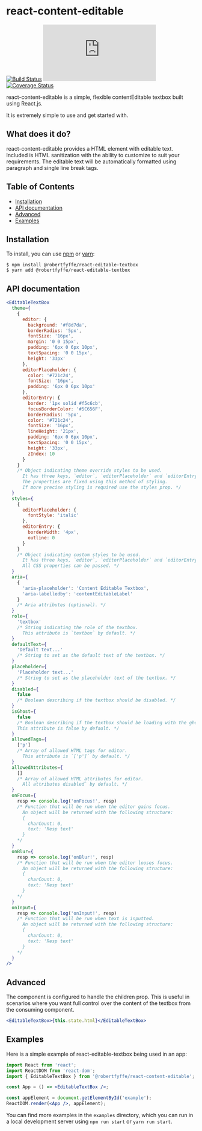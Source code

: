 # react-content-editable

[![Build Status](https://travis-ci.com/robertfyffe/react-editable-textbox.svg?branch=develop)](https://travis-ci.com/robertfyffe/react-editable-textbox)
![gzip size](http://img.badgesize.io/https://unpkg.com/@robertfyffe/react-editable-textbox/dist/react-editable-textbox.min.js?compression=gzip)
[![Coverage Status](https://coveralls.io/repos/github/robertfyffe/react-editable-textbox/badge.svg?branch=develop)](https://coveralls.io/github/robertfyffe/react-editable-textbox?branch=develop)

react-content-editable is a simple, flexible contentEditable textbox built using React.js.

It is extremely simple to use and get started with.

## What does it do?

react-content-editable provides a HTML element with editable text. Included is HTML sanitization
with the ability to customize to suit your requirements. The editable text will be automatically
formatted using paragraph and single line break tags.

## Table of Contents

- [Installation](#installation)
- [API documentation](#api-documentation)
- [Advanced](#advanced)
- [Examples](#examples)

## Installation

To install, you can use [npm](https://npmjs.org/) or [yarn](https://yarnpkg.com):

    $ npm install @robertfyffe/react-editable-textbox
    $ yarn add @robertfyffe/react-editable-textbox

## API documentation

```jsx
<EditableTextBox
  theme={
    {
      editor: {
        background: '#f8d7da',
        borderRadius: '5px',
        fontSize: '16px',
        margin: '0 0 15px',
        padding: '6px 0 6px 10px',
        textSpacing: '0 0 15px',
        height: '33px'
      },
      editorPlaceholder: {
        color: '#721c24',
        fontSize: '16px',
        padding: '6px 0 6px 10px'
      },
      editorEntry: {
        border: '1px solid #f5c6cb',
        focusBorderColor: '#5C656F',
        borderRadius: '5px',
        color: '#721c24',
        fontSize: '16px',
        lineHeight: '21px',
        padding: '6px 0 6px 10px',
        textSpacing: '0 0 15px',
        height: '33px',
        zIndex: 10
      }
    }
    /* Object indicating theme override styles to be used.
      It has three keys, `editor`, `editorPlaceholder` and `editorEntry`.
      The properties are fixed using this method of styling.
      If more precise styling is required use the styles prop. */
  }
  styles={
    {
      editorPlaceholder: {
        fontStyle: 'italic'
      },
      editorEntry: {
        borderWidth: '4px',
        outline: 0
      }
    }
    /* Object indicating custom styles to be used.
      It has three keys, `editor`, `editorPlaceholder` and `editorEntry`.
      All CSS properties can be passed. */
  }
  aria={
    {
      'aria-placeholder': 'Content Editable Textbox',
      'aria-labelledby': 'contentEditableLabel'
    }
    /* Aria attributes (optional). */
  }
  role={
    'textbox'
    /* String indicating the role of the textbox.
      This attribute is `textbox` by default. */
  }
  defaultText={
    'Default text...'
    /* String to set as the default text of the textbox. */
  }
  placeholder={
    'Placeholder text...'
    /* String to set as the placeholder text of the textbox. */
  }
  disabled={
    false
    /* Boolean describing if the textbox should be disabled. */
  }
  isGhost={
    false
    /* Boolean describing if the textbox should be loading with the ghost theme.
    This attribute is false by default. */
  }
  allowedTags={
    ['p']
    /* Array of allowed HTML tags for editor.
      This attribute is `['p']` by default. */
  }
  allowedAttributes={
    []
    /* Array of allowed HTML attributes for editor.
      All attributes disabled` by default. */
  }
  onFocus={
    resp => console.log('onFocus!', resp)
    /* Function that will be run when the editor gains focus. 
      An object will be returned with the following structure:
      { 
        charCount: 0,
        text: 'Resp text'
      }
    */
  }
  onBlur={
    resp => console.log('onBlur!', resp)
    /* Function that will be run when the editor looses focus.
      An object will be returned with the following structure:
      { 
        charCount: 0,
        text: 'Resp text'
      }
    */
  }
  onInput={
    resp => console.log('onInput!', resp)
    /* Function that will be run when text is inputted.
      An object will be returned with the following structure:
      { 
        charCount: 0,
        text: 'Resp text'
      }
    */
  }
/>
```

## Advanced

The component is configured to handle the children prop. This is useful in scenarios where you
want full control over the content of the textbox from the consuming component.

```jsx
<EditableTextBox>{this.state.html}</EditableTextBox>
```

## Examples

Here is a simple example of react-editable-textbox being used in an app:

```jsx
import React from 'react';
import ReactDOM from 'react-dom';
import { EditableTextBox } from '@robertfyffe/react-content-editable';

const App = () => <EditableTextBox />;

const appElement = document.getElementById('example');
ReactDOM.render(<App />, appElement);
```

You can find more examples in the `examples` directory, which you can run in a
local development server using `npm run start` or `yarn run start`.

